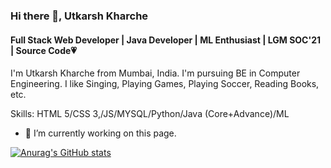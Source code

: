 ### Hi there 👋, Utkarsh Kharche
#### Full Stack Web Developer | Java Developer | ML Enthusiast | LGM SOC'21 | Source Code:heartpulse:
I'm Utkarsh Kharche from Mumbai, India. I'm pursuing BE in Computer Engineering. I like Singing, Playing Games, Playing Soccer, Reading Books, etc.

Skills: HTML 5/CSS 3,/JS/MYSQL/Python/Java (Core+Advance)/ML

- 🔭 I’m currently working on this page. 





[![Anurag's GitHub stats](https://github-readme-stats.vercel.app/api?username=UKROCKZ)](https://github.com/anuraghazra/github-readme-stats)
